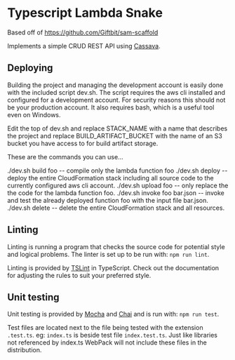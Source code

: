 # Typescript Lambda Snake
Based off of https://github.com/Giftbit/sam-scaffold

Implements a simple CRUD REST API using [Cassava](https://github.com/Giftbit/cassava/).

## Deploying
Building the project and managing the development account is easily done with the included script dev.sh. The script requires the aws cli installed and configured for a development account. For security reasons this should not be your production account. It also requires bash, which is a useful tool even on Windows.

Edit the top of dev.sh and replace STACK_NAME with a name that describes the project and replace BUILD_ARTIFACT_BUCKET with the name of an S3 bucket you have access to for build artifact storage.

These are the commands you can use...

./dev.sh build foo -- compile only the lambda function foo
./dev.sh deploy -- deploy the entire CloudFormation stack including all source code to the currently configured aws cli account.
./dev.sh upload foo -- only replace the the code for the lambda function foo.
./dev.sh invoke foo bar.json -- invoke and test the already deployed function foo with the input file bar.json.
./dev.sh delete -- delete the entire CloudFormation stack and all resources.

## Linting

Linting is running a program that checks the source code for potential style and logical problems.  The linter is set up to be run with: `npm run lint`.

Linting is provided by [TSLint](https://palantir.github.io/tslint/) in TypeScript.  Check out the documentation for adjusting the rules to suit your preferred style.

## Unit testing

Unit testing is provided by [Mocha](https://mochajs.org/) and [Chai](http://chaijs.com/) and is run with: `npm run test`.
 
Test files are located next to the file being tested with the extension `.test.ts`.  eg: `index.ts` is beside test file `index.test.ts`.  Just like libraries not referenced by index.ts WebPack will not include these files in the distribution.
